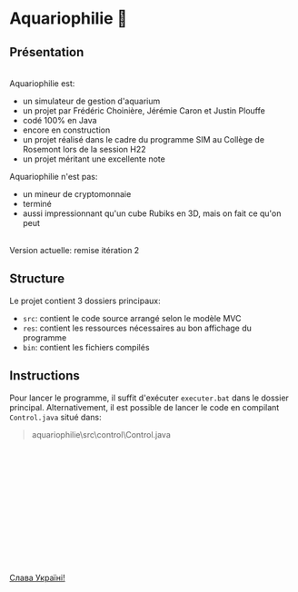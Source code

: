 # Aquariophilie 🐠

## Présentation
\
Aquariophilie est:

- un simulateur de gestion d'aquarium
- un projet par Frédéric Choinière, Jérémie Caron et Justin Plouffe
- codé 100% en Java
- encore en construction
- un projet réalisé dans le cadre du programme SIM au Collège de Rosemont lors de la session H22
- un projet méritant une excellente note

Aquariophilie n'est pas:

- un mineur de cryptomonnaie
- terminé
- aussi impressionnant qu'un cube Rubiks en 3D, mais on fait ce qu'on peut

\
Version actuelle: remise itération 2

## Structure

Le projet contient 3 dossiers principaux:

- `src`: contient le code source arrangé selon le modèle MVC
- `res`: contient les ressources nécessaires au bon affichage du programme
- `bin`: contient les fichiers compilés

## Instructions

Pour lancer le programme, il suffit d'exécuter `executer.bat` dans le dossier principal.
Alternativement, il est possible de lancer le code en compilant `Control.java` situé dans:
> aquariophilie\src\control\Control.java

\
\
\
\
\
\
\
\
\
\
\
\
\
[Слава Україні!](https://twitter.com/Ukraine/status/1502737132858875910)
